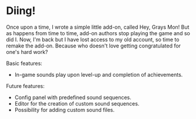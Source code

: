 # Diing!

Once upon a time, I wrote a simple little add-on, called Hey, Grays Mon! But as happens from time to time, add-on authors stop playing the game and so did I. Now, I'm back but I have lost access to my old account, so time to remake the add-on. Because who doesn't love getting congratulated for one's hard work?

Basic features:
- In-game sounds play upon level-up and completion of achievements.

Future features:
- Config panel with predefined sound sequences.
- Editor for the creation of custom sound sequences.
- Possibility for adding custom sound files.
